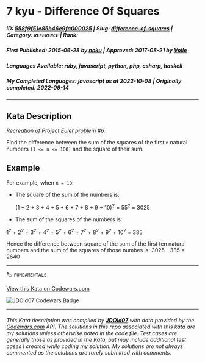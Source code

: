 # 7 kyu - Difference Of Squares

##### **ID**: [558f9f51e85b46e9fa000025](https://www.codewars.com/kata/558f9f51e85b46e9fa000025) | **Slug**: [difference-of-squares](https://www.codewars.com/kata/558f9f51e85b46e9fa000025) | **Category**: `REFERENCE` | **Rank**: <span style="color:white">7 kyu</span>

##### **First Published**: 2015-06-28 ***by*** [noku](https://www.codewars.com/users/noku) | **Approved**: 2017-08-21 ***by*** [Voile](https://www.codewars.com/users/Voile)

##### **Languages Available**: ruby, javascript, python, php, csharp, haskell

##### **My Completed Languages**: javascript ***as at*** 2022-10-08 | **Originally completed**: 2022-09-14

---

## Kata Description


*Recreation of [Project Euler problem #6](https://projecteuler.net/problem=6)*



Find the difference between the sum of the squares of the first `n` natural numbers `(1 <= n <= 100)` and the square of their sum.



## Example

For example, when `n = 10`:



* The square of the sum of the numbers is:



  (1 + 2 + 3 + 4 + 5 + 6 + 7 + 8 + 9 + 10)<sup>2</sup> = 55<sup>2</sup> = 3025





* The sum of the squares of the numbers is:



 1<sup>2</sup> + 2<sup>2</sup> + 3<sup>2</sup> + 4<sup>2</sup> + 5<sup>2</sup> + 6<sup>2</sup> + 7<sup>2</sup> + 8<sup>2</sup> + 9<sup>2</sup> + 10<sup>2</sup> = 385



Hence the difference between square of the sum of the first ten natural numbers and the sum of the squares of those numbes is: 3025 - 385 = 2640



---


🏷 `FUNDAMENTALS`


[View this Kata on Codewars.com](https://www.codewars.com/kata/558f9f51e85b46e9fa000025)

![](https://www.codewars.com/users/jdold07/badges/large "JDOld07 Codewars Badge")

---

###### *This Kata description was compiled by [**JDOld07**](https://tpstech.dev) with data provided by the [Codewars.com](https://www.codewars.com) API.  The solutions in this repo associated with this kata are my solutions unless otherwise noted in the code file.  Test cases are generally those as provided in the Kata, but may include additional test cases I created while coding my solution.  My solutions are not always commented as the solutions are rarely submitted with comments.*

